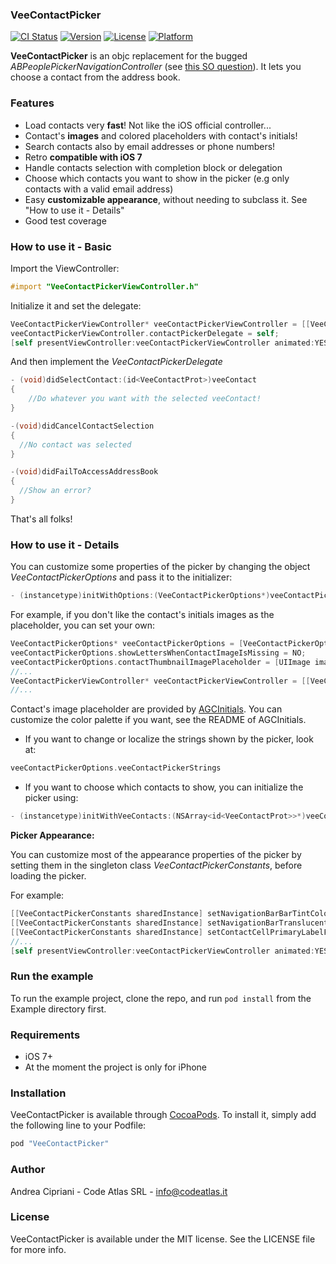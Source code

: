 ### VeeContactPicker

[![CI Status](http://img.shields.io/travis/CodeAtlas/VeeContactPicker.svg?style=flat)](https://travis-ci.org/CodeAtlas/VeeContactPicker)
[![Version](https://img.shields.io/cocoapods/v/VeeContactPicker.svg?style=flat)](http://cocoapods.org/pods/VeeContactPicker)
[![License](https://img.shields.io/cocoapods/l/VeeContactPicker.svg?style=flat)](http://cocoapods.org/pods/VeeContactPicker)
[![Platform](https://img.shields.io/cocoapods/p/VeeContactPicker.svg?style=flat)](http://cocoapods.org/pods/VeeContactPicker)

**VeeContactPicker** is an objc replacement for the bugged *ABPeoplePickerNavigationController* (see [this SO question](http://stackoverflow.com/questions/30372190/is-abpeoplepickernavigationcontroller-slow)). It lets you choose a contact from the address book.

### Features

- Load contacts very **fast**! Not like the iOS official controller...
- Contact's **images** and colored placeholders with contact's initials!
- Search contacts also by email addresses or phone numbers!
- Retro **compatible with iOS 7**
- Handle contacts selection with completion block or delegation
- Choose which contacts you want to show in the picker (e.g only contacts with a valid email address)
- Easy **customizable appearance**, without needing to subclass it. See "How to use it - Details"
- Good test coverage

### How to use it - Basic

Import the ViewController:

```objective-c
#import "VeeContactPickerViewController.h"
```

Initialize it and set the delegate:

```objective-c
VeeContactPickerViewController* veeContactPickerViewController = [[VeeContactPickerViewController alloc] initWithDefaultConfiguration];
veeContactPickerViewController.contactPickerDelegate = self;
[self presentViewController:veeContactPickerViewController animated:YES completion:nil];
```

And then implement the *VeeContactPickerDelegate*

```objective-c
- (void)didSelectContact:(id<VeeContactProt>)veeContact
{
    //Do whatever you want with the selected veeContact!
}

-(void)didCancelContactSelection
{
  //No contact was selected
}

-(void)didFailToAccessAddressBook
{
  //Show an error?
}
```
That's all folks!

### How to use it - Details

You can customize some properties of the picker by changing the object *VeeContactPickerOptions* and pass it to the initializer:

```objective-c
- (instancetype)initWithOptions:(VeeContactPickerOptions*)veeContactPickerOptions;
```

For example, if you don't like the contact's initials images as the placeholder, you can set your own:

```objective-c
VeeContactPickerOptions* veeContactPickerOptions = [VeeContactPickerOptions alloc] initWithDefaultOptions];
veeContactPickerOptions.showLettersWhenContactImageIsMissing = NO;
veeContactPickerOptions.contactThumbnailImagePlaceholder = [UIImage imageNamed:@"your_placeholder"];
//...
VeeContactPickerViewController* veeContactPickerViewController = [[VeeContactPickerViewController alloc] initWithOptions:veeContactPickerOptions];
//...
```
Contact's image placeholder are provided by [AGCInitials](https://github.com/andreacipriani/UIImageView-AGCInitials). You can customize the color palette if you want, see the README of AGCInitials.


- If you want to change or localize the strings shown by the picker, look at:

```objective-c
veeContactPickerOptions.veeContactPickerStrings
```

<!--
- NSArray<NSString*>* sectionIdentifiers; //Contacts section identifiers, default are [[[UILocalizedIndexedCollation currentCollation] sectionIndexTitles]
@property (nonatomic, copy) NSString* sectionIdentifierWildcard; //Section identifier for contacts that don't fit in a section, default is '#' as in the iOS address book
-->

- If you want to choose which contacts to show, you can initialize the picker using:

```objective-c
- (instancetype)initWithVeeContacts:(NSArray<id<VeeContactProt>>*)veeContacts;
```

**Picker Appearance:**

You can customize most of the appearance properties of the picker by setting them in the singleton class *VeeContactPickerConstants*, before loading the picker.

For example:

```objective-c
[[VeeContactPickerConstants sharedInstance] setNavigationBarBarTintColor:[UIColor purpleColor]];
[[VeeContactPickerConstants sharedInstance] setNavigationBarTranslucent:NO];
[[VeeContactPickerConstants sharedInstance] setContactCellPrimaryLabelFont:[UIFont yourFont]];
//...
[self presentViewController:veeContactPickerViewController animated:YES completion:nil];

```

### Run the example

To run the example project, clone the repo, and run `pod install` from the Example directory first.

### Requirements

- iOS 7+
- At the moment the project is only for iPhone

### Installation

VeeContactPicker is available through [CocoaPods](http://cocoapods.org). To install
it, simply add the following line to your Podfile:

```ruby
pod "VeeContactPicker"
```

### Author

Andrea Cipriani - Code Atlas SRL - info@codeatlas.it

### License

VeeContactPicker is available under the MIT license. See the LICENSE file for more info.

<!-- ###  If you like the picker you can download Veer.. -->
